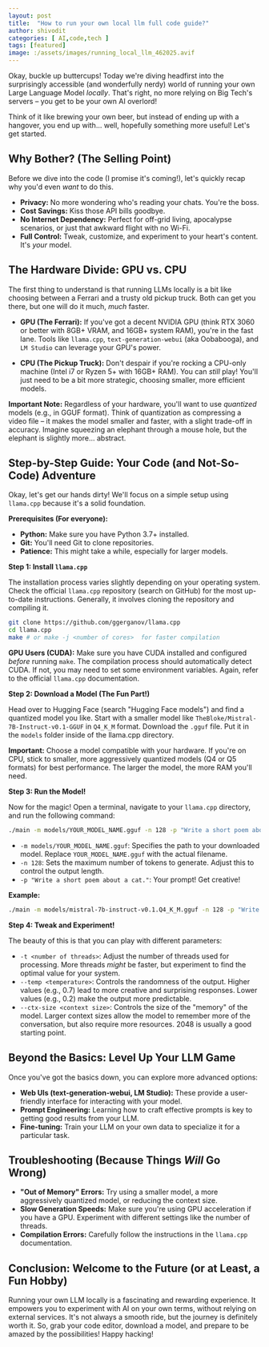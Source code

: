 ```yaml
---
layout: post
title:  "How to run your own local llm full code guide?"
author: shivodit
categories: [ AI,code,tech ]
tags: [featured]
image: :/assets/images/running_local_llm_462025.avif
---
```

Okay, buckle up buttercups! Today we're diving headfirst into the surprisingly accessible (and wonderfully nerdy) world of running your own Large Language Model *locally*. That's right, no more relying on Big Tech's servers – you get to be your own AI overlord!

Think of it like brewing your own beer, but instead of ending up with a hangover, you end up with... well, hopefully something more useful! Let's get started.

## Why Bother? (The Selling Point)

Before we dive into the code (I promise it's coming!), let's quickly recap why you'd even *want* to do this.

*   **Privacy:** No more wondering who's reading your chats. You're the boss.
*   **Cost Savings:** Kiss those API bills goodbye.
*   **No Internet Dependency:** Perfect for off-grid living, apocalypse scenarios, or just that awkward flight with no Wi-Fi.
*   **Full Control:** Tweak, customize, and experiment to your heart's content. It's *your* model.

## The Hardware Divide: GPU vs. CPU

The first thing to understand is that running LLMs locally is a bit like choosing between a Ferrari and a trusty old pickup truck. Both can get you there, but one will do it much, *much* faster.

*   **GPU (The Ferrari):** If you've got a decent NVIDIA GPU (think RTX 3060 or better with 8GB+ VRAM, and 16GB+ system RAM), you're in the fast lane. Tools like `llama.cpp`, `text-generation-webui` (aka Oobabooga), and `LM Studio` can leverage your GPU's power.

*   **CPU (The Pickup Truck):** Don't despair if you're rocking a CPU-only machine (Intel i7 or Ryzen 5+ with 16GB+ RAM). You can *still* play! You'll just need to be a bit more strategic, choosing smaller, more efficient models.

**Important Note:** Regardless of your hardware, you'll want to use *quantized* models (e.g., in GGUF format). Think of quantization as compressing a video file – it makes the model smaller and faster, with a slight trade-off in accuracy.  Imagine squeezing an elephant through a mouse hole, but the elephant is slightly more... abstract.

## Step-by-Step Guide: Your Code (and Not-So-Code) Adventure

Okay, let's get our hands dirty! We'll focus on a simple setup using `llama.cpp` because it's a solid foundation.

**Prerequisites (For everyone):**

*   **Python:** Make sure you have Python 3.7+ installed.
*   **Git:** You'll need Git to clone repositories.
*   **Patience:** This might take a while, especially for larger models.

**Step 1: Install `llama.cpp`**

The installation process varies slightly depending on your operating system. Check the official `llama.cpp` repository (search on GitHub) for the most up-to-date instructions. Generally, it involves cloning the repository and compiling it.

```bash
git clone https://github.com/ggerganov/llama.cpp
cd llama.cpp
make # or make -j <number of cores>  for faster compilation
```

**GPU Users (CUDA):**  Make sure you have CUDA installed and configured *before* running `make`. The compilation process should automatically detect CUDA. If not, you may need to set some environment variables. Again, refer to the official `llama.cpp` documentation.

**Step 2: Download a Model (The Fun Part!)**

Head over to Hugging Face (search "Hugging Face models") and find a quantized model you like. Start with a smaller model like `TheBloke/Mistral-7B-Instruct-v0.1-GGUF` in `Q4_K_M` format. Download the `.gguf` file. Put it in the `models` folder inside of the llama.cpp directory.

**Important:** Choose a model compatible with your hardware. If you're on CPU, stick to smaller, more aggressively quantized models (Q4 or Q5 formats) for best performance. The larger the model, the more RAM you'll need.

**Step 3: Run the Model!**

Now for the magic! Open a terminal, navigate to your `llama.cpp` directory, and run the following command:

```bash
./main -m models/YOUR_MODEL_NAME.gguf -n 128 -p "Write a short poem about a cat."
```

*   `-m models/YOUR_MODEL_NAME.gguf`: Specifies the path to your downloaded model. Replace `YOUR_MODEL_NAME.gguf` with the actual filename.
*   `-n 128`:  Sets the maximum number of tokens to generate.  Adjust this to control the output length.
*   `-p "Write a short poem about a cat."`:  Your prompt!  Get creative!

**Example:**

```bash
./main -m models/mistral-7b-instruct-v0.1.Q4_K_M.gguf -n 128 -p "Write a short limerick about a llama."
```

**Step 4: Tweak and Experiment!**

The beauty of this is that you can play with different parameters:

*   `-t <number of threads>`: Adjust the number of threads used for processing.  More threads *might* be faster, but experiment to find the optimal value for your system.
*   `--temp <temperature>`:  Controls the randomness of the output. Higher values (e.g., 0.7) lead to more creative and surprising responses. Lower values (e.g., 0.2) make the output more predictable.
*   `--ctx-size <context size>`:  Controls the size of the "memory" of the model.  Larger context sizes allow the model to remember more of the conversation, but also require more resources. 2048 is usually a good starting point.

## Beyond the Basics: Level Up Your LLM Game

Once you've got the basics down, you can explore more advanced options:

*   **Web UIs (text-generation-webui, LM Studio):** These provide a user-friendly interface for interacting with your model.
*   **Prompt Engineering:** Learning how to craft effective prompts is key to getting good results from your LLM.
*   **Fine-tuning:** Train your LLM on your own data to specialize it for a particular task.

## Troubleshooting (Because Things *Will* Go Wrong)

*   **"Out of Memory" Errors:**  Try using a smaller model, a more aggressively quantized model, or reducing the context size.
*   **Slow Generation Speeds:**  Make sure you're using GPU acceleration if you have a GPU. Experiment with different settings like the number of threads.
*   **Compilation Errors:** Carefully follow the instructions in the `llama.cpp` documentation.

## Conclusion: Welcome to the Future (or at Least, a Fun Hobby)

Running your own LLM locally is a fascinating and rewarding experience. It empowers you to experiment with AI on your own terms, without relying on external services.  It's not always a smooth ride, but the journey is definitely worth it.  So, grab your code editor, download a model, and prepare to be amazed by the possibilities!  Happy hacking!
